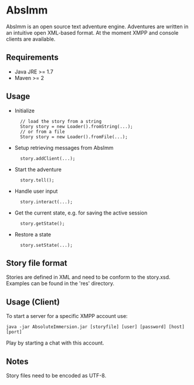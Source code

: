 AbsImm
======

AbsImm is an open source text adventure engine. Adventures are written in an intuitive open XML-based format.
At the moment XMPP and console clients are available.


Requirements
------------

* Java JRE >= 1.7
* Maven >= 2


Usage
-----

* Initialize

        // load the story from a string
        Story story = new Loader().fromString(...);
        // or from a file
        Story story = new Loader().fromFile(...);

* Setup retrieving messages from AbsImm

        story.addClient(...);

* Start the adventure

        story.tell();

* Handle user input

        story.interact(...);

* Get the current state, e.g. for saving the active session

        story.getState();

* Restore a state

        story.setState(...);


Story file format
-----------------

Stories are defined in XML and need to be conform to the story.xsd.
Examples can be found in the 'res' directory.


Usage (Client)
--------------

To start a server for a specific XMPP account use:

    java -jar AbsoluteImmersion.jar [storyfile] [user] [password] [host] [port]

Play by starting a chat with this account.


Notes
-----

Story files need to be encoded as UTF-8.
